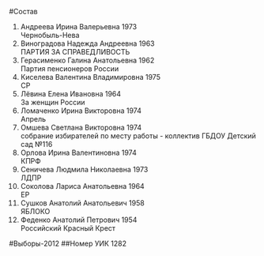 #Состав
1. Андреева Ирина Валерьевна 1973   
    Чернобыль-Нева
2. Виноградова Надежда Андреевна 1963   
    ПАРТИЯ ЗА СПРАВЕДЛИВОСТЬ
3. Герасименко Галина Анатольевна 1962   
    Партия пенсионеров России
4. Киселева Валентина Владимировна 1975   
    СР
5. Лёвина Елена Ивановна 1964   
    За женщин России
6. Ломаченко Ирина Викторовна 1974   
    Апрель
7. Омшева Светлана Викторовна 1974   
    собрание избирателей по месту работы - коллектив ГБДОУ Детский сад №116
8. Орлова Ирина Валентиновна 1974   
    КПРФ
9. Сеничева Людмила Николаевна 1973   
    ЛДПР
10. Соколова Лариса Анатольевна 1964   
    ЕР
11. Сушков Анатолий Анатольевич 1958   
    ЯБЛОКО
12. Феденко Анатолий Петрович 1954   
    Российский Красный Крест

#Выборы-2012
##Номер УИК
1282
